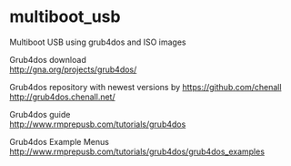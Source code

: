 # multiboot_usb
Multiboot USB using grub4dos and ISO images

Grub4dos download  
http://gna.org/projects/grub4dos/

Grub4dos repository with newest versions by https://github.com/chenall
http://grub4dos.chenall.net/

Grub4dos guide  
http://www.rmprepusb.com/tutorials/grub4dos

Grub4dos Example Menus  
http://www.rmprepusb.com/tutorials/grub4dos/grub4dos_examples
